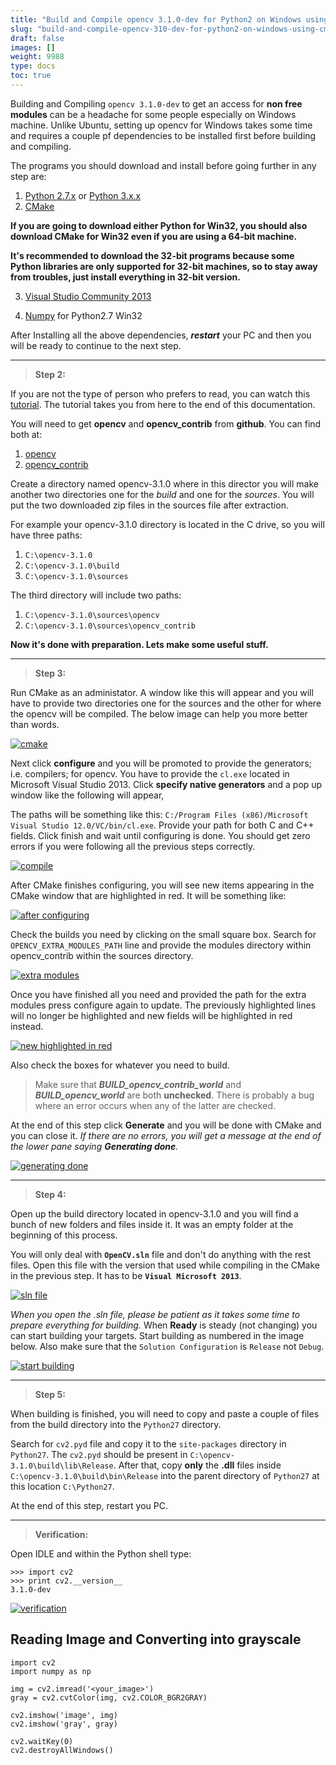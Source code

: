 ```yaml
---
title: "Build and Compile opencv 3.1.0-dev for Python2 on Windows using CMake and Visual Studio"
slug: "build-and-compile-opencv-310-dev-for-python2-on-windows-using-cmake-and-visual-studio"
draft: false
images: []
weight: 9988
type: docs
toc: true
---
```


Building and Compiling `opencv 3.1.0-dev` to get an access for **non free modules** can be a headache for some people especially on Windows machine. Unlike Ubuntu, setting up opencv for Windows takes some time and requires a couple pf dependencies to be installed first before building and compiling.

The programs you should download and install before going further in any step are:

 1. [Python 2.7.x][1] or [Python 3.x.x][1]
 2. [CMake][2]

**If you are going to download either Python for Win32, you should also download CMake for Win32 even if you are using a 64-bit machine.**

**It's recommended to download the 32-bit programs because some Python libraries are only supported for 32-bit machines, so to stay away from troubles, just install everything in 32-bit version.**

 3. [Visual Studio Community 2013][3] 

 4. [Numpy][4] for Python2.7 Win32

After Installing all the above dependencies, ***restart*** your PC and then you will be ready to continue to the next step.


----------


> **Step 2:**

If you are not the type of person who prefers to read, you can watch this [tutorial][5]. The tutorial takes you from here to the end of this documentation.

You will need to get **opencv** and **opencv_contrib** from **github**. You can find both at:

 1. [opencv][6]
 2. [opencv_contrib][7]

Create a directory named opencv-3.1.0 where in this director you will make another two directories one for the *build* and one for the *sources*. You will put the two downloaded zip files in the sources file after extraction.

For example your opencv-3.1.0 directory is located in the C drive, so you will have three paths:

 1. `C:\opencv-3.1.0` 
 2. `C:\opencv-3.1.0\build`
 3. `C:\opencv-3.1.0\sources`

The third directory will include two paths:

 1. `C:\opencv-3.1.0\sources\opencv`
 2. `C:\opencv-3.1.0\sources\opencv_contrib`

**Now it's done with preparation. Lets make some useful stuff.**

----------

> **Step 3:**

Run CMake as an administator. A window like this will appear and you will have to provide two directories one for the sources and the other for where the opencv will be compiled. The below image can help you more better than words.

[![cmake][8]][8]

Next click **configure** and you will be promoted to provide the generators; i.e. compilers; for opencv. You have to provide the `cl.exe` located in Microsoft Visual Studio 2013. Click **specify native generators** and a pop up window like the following will appear,

The paths will be something like this: `C:/Program Files (x86)/Microsoft Visual Studio 12.0/VC/bin/cl.exe`. Provide your path for both C and C++ fields. Click finish and wait until configuring is done. You should get zero errors if you were following all the previous steps correctly.

[![compile][9]][9]

After CMake finishes configuring, you will see new items appearing in the CMake window that are highlighted in red. It will be something like:

[![after configuring][10]][10]

Check the builds you need by clicking on the small square box. Search for `OPENCV_EXTRA_MODULES_PATH` line and provide the modules directory within opencv_contrib within the sources directory.

[![extra modules][11]][11]

Once you have finished all you need and provided the path for the extra modules press configure again to update. The previously highlighted lines will no longer be highlighted and new fields will be highlighted in red instead.

[![new highlighted in red][12]][12]

Also check the boxes for whatever you need to build.

> Make sure that ***BUILD_opencv_contrib_world*** and ***BUILD_opencv_world*** are both **unchecked**. There is probably a bug where an error occurs when any of the latter are checked.

At the end of this step click **Generate** and you will be done with CMake and you can close it. *If there are no errors, you will get a message at the end of the lower pane saying **Generating done**.*

[![generating done][13]][13]

----------

> **Step 4:**

Open up the build directory located in opencv-3.1.0 and you will find a bunch of new folders and files inside it. It was an empty folder at the beginning of this process.

You will only deal with **`OpenCV.sln`** file and don't do anything with the rest files. Open this file with the version that used while compiling in the CMake in the previous step. It has to be **`Visual Microsoft 2013`**.

[![sln file][14]][14]

*When you open the .sln file, please be patient as it takes some time to prepare everything for building.* When **Ready** is steady (not changing) you can start building your targets. Start building as numbered in the image below. Also make sure that the `Solution Configuration` is `Release` not `Debug`.

[![start building][15]][15]

----------

> **Step 5:**

When building is finished, you will need to copy and paste a couple of files from the build directory into the `Python27` directory.

Search for `cv2.pyd` file and copy it to the `site-packages` directory in `Python27`. The `cv2.pyd` should be present in `C:\opencv-3.1.0\build\lib\Release`. After that, copy **only** the **.dll** files inside `C:\opencv-3.1.0\build\bin\Release` into the parent directory of `Python27` at this location `C:\Python27`.

At the end of this step, restart you PC.

----------

> **Verification:**

Open IDLE and within the Python shell type:

    >>> import cv2
    >>> print cv2.__version__
    3.1.0-dev
[![verification][16]][16]
 


  [1]: https://www.python.org/downloads/
  [2]: https://cmake.org/download/
  [3]: https://www.visualstudio.com/en-us/news/vs2013-community-vs.aspx
  [4]: https://sourceforge.net/projects/numpy/files/NumPy/1.11.1/
  [5]: https://www.youtube.com/watch?v=MXqpHIMdKfU
  [6]: https://github.com/opencv/opencv
  [7]: https://github.com/opencv/opencv_contrib
  [8]: http://i.stack.imgur.com/uX5T9.png
  [9]: http://i.stack.imgur.com/PckxE.png
  [10]: http://i.stack.imgur.com/sAtWA.png
  [11]: http://i.stack.imgur.com/IRbAX.png
  [12]: http://i.stack.imgur.com/7umpI.png
  [13]: http://i.stack.imgur.com/GPdC3.png
  [14]: http://i.stack.imgur.com/q3hnI.png
  [15]: http://i.stack.imgur.com/sG7YH.png
  [16]: http://i.stack.imgur.com/LVxkN.png

## Reading Image and Converting into grayscale
    import cv2
    import numpy as np
    
    img = cv2.imread('<your_image>')
    gray = cv2.cvtColor(img, cv2.COLOR_BGR2GRAY)
    
    cv2.imshow('image', img)
    cv2.imshow('gray', gray)
    
    cv2.waitKey(0)
    cv2.destroyAllWindows()



